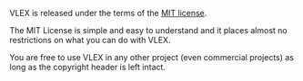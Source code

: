 VLEX is released under the terms of the [MIT license](http://en.wikipedia.org/wiki/MIT_License).

The MIT License is simple and easy to understand and it places almost no restrictions on what you can do with VLEX.

You are free to use VLEX in any other project (even commercial projects) as long as the copyright header is left intact.